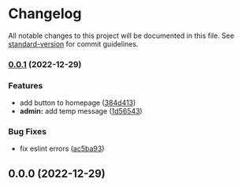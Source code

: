 # Changelog

All notable changes to this project will be documented in this file. See
[standard-version](https://github.com/conventional-changelog/standard-version)
for commit guidelines.

### [0.0.1](https://github.com/KostasApi/nx-react-template/compare/v0.0.0...v0.0.1) (2022-12-29)

### Features

- add button to homepage
  ([384d413](https://github.com/KostasApi/nx-react-template/commit/384d4137f84de8067a4757a8c0d1f403f6b01de3))
- **admin:** add temp message
  ([1d56543](https://github.com/KostasApi/nx-react-template/commit/1d565437b375545a9ec33cb1522d00ce1a19307e))

### Bug Fixes

- fix eslint errors
  ([ac5ba93](https://github.com/KostasApi/nx-react-template/commit/ac5ba93479984561e6cab1a07ef678f8a7b7be48))

## 0.0.0 (2022-12-29)
